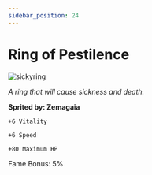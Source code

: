 ```yaml
---
sidebar_position: 24
---
```


# Ring of Pestilence

![sickyring](https://vwiki.valorserver.com/api/item/picture/ring%20of%20pestilence)

<i>A ring that will cause sickness and death.</i>

**Sprited by: Zemagaia**

    +6 Vitality
    
    +6 Speed
    
    +80 Maximum HP
    
Fame Bonus: 5%
